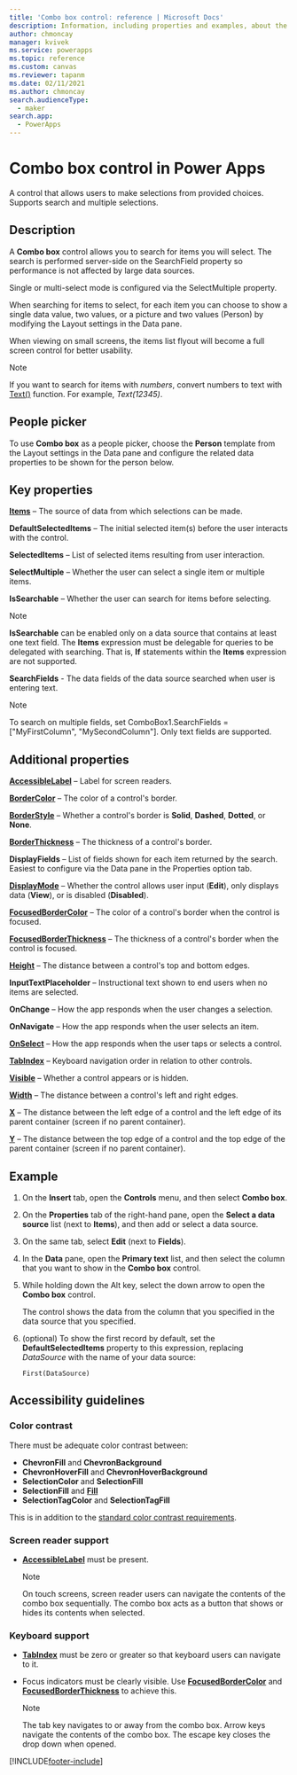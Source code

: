 ```yaml
---
title: 'Combo box control: reference | Microsoft Docs'
description: Information, including properties and examples, about the combo box control
author: chmoncay
manager: kvivek
ms.service: powerapps
ms.topic: reference
ms.custom: canvas
ms.reviewer: tapanm
ms.date: 02/11/2021
ms.author: chmoncay
search.audienceType: 
  - maker
search.app: 
  - PowerApps
---
```

# Combo box control in Power Apps
A control that allows users to make selections from provided choices.  Supports search and multiple selections.

## Description
A **Combo box** control allows you to search for items you will select.  The search is performed server-side on the SearchField property so performance is not affected by large data sources.  

Single or multi-select mode is configured via the SelectMultiple property.

When searching for items to select, for each item you can choose to show a single data value, two values, or a picture and two values (Person) by modifying the Layout settings in the Data pane.

When viewing on small screens, the items list flyout will become a full screen control for better usability.

> [!NOTE]
> If you want to search for items with *numbers*, convert numbers to text with [Text()](../functions/function-text.md) function. For example, *Text(12345)*.

## People picker
To use **Combo box** as a people picker, choose the **Person** template from the Layout settings in the Data pane and configure the related data properties to be shown for the person below.

## Key properties
**[Items](properties-core.md)** – The source of data from which selections can be made.

**DefaultSelectedItems** – The initial selected item(s) before the user interacts with the control.

**SelectedItems** – List of selected items resulting from user interaction.

**SelectMultiple** – Whether the user can select a single item or multiple items.

**IsSearchable** – Whether the user can search for items before selecting.

> [!NOTE]
> **IsSearchable** can be enabled only on a data source that contains at least one text field. The **Items** expression must be delegable for queries to be delegated with searching. That is, **If** statements within the **Items** expression are not supported.

**SearchFields** - The data fields of the data source searched when user is entering text.  

> [!NOTE]
> To search on multiple fields, set ComboBox1.SearchFields = ["MyFirstColumn", "MySecondColumn"].  Only text fields are supported.

## Additional properties
**[AccessibleLabel](properties-accessibility.md)** – Label for screen readers.

**[BorderColor](properties-color-border.md)** – The color of a control's border.

**[BorderStyle](properties-color-border.md)** – Whether a control's border is **Solid**, **Dashed**, **Dotted**, or **None**.

**[BorderThickness](properties-color-border.md)** – The thickness of a control's border.

**DisplayFields** – List of fields shown for each item returned by the search.  Easiest to configure via the Data pane in the Properties option tab.

**[DisplayMode](properties-core.md)** – Whether the control allows user input (**Edit**), only displays data (**View**), or is disabled (**Disabled**).

**[FocusedBorderColor](properties-color-border.md)** – The color of a control's border when the control is focused.

**[FocusedBorderThickness](properties-color-border.md)** – The thickness of a control's border when the control is focused.

**[Height](properties-size-location.md)** – The distance between a control's top and bottom edges.

**InputTextPlaceholder** – Instructional text shown to end users when no items are selected.

**OnChange** – How the app responds when the user changes a selection.

**OnNavigate** – How the app responds when the user selects an item.

**[OnSelect](properties-core.md)** – How the app responds when the user taps or selects a control.

**[TabIndex](properties-accessibility.md)** – Keyboard navigation order in relation to other controls.

**[Visible](properties-core.md)** – Whether a control appears or is hidden.

**[Width](properties-size-location.md)** – The distance between a control's left and right edges.

**[X](properties-size-location.md)** – The distance between the left edge of a control and the left edge of its parent container (screen if no parent container).

**[Y](properties-size-location.md)** – The distance between the top edge of a control and the top edge of the parent container (screen if no parent container).

## Example
1. On the **Insert** tab, open the **Controls** menu, and then select **Combo box**.  

1. On the **Properties** tab of the right-hand pane, open the **Select a data source** list (next to **Items**), and then add or select a data source.

1. On the same tab, select **Edit** (next to **Fields**).

1. In the **Data** pane, open the **Primary text** list, and then select the column that you want to show in the **Combo box** control.

1. While holding down the Alt key, select the down arrow to open the **Combo box** control.

    The control shows the data from the column that you specified in the data source that you specified.
    
1. (optional) To show the first record by default, set the **DefaultSelectedItems** property to this expression, replacing *DataSource* with the name of your data source:

    `First(DataSource)`

## Accessibility guidelines
### Color contrast
There must be adequate color contrast between:
* **ChevronFill** and **ChevronBackground**
* **ChevronHoverFill** and **ChevronHoverBackground**
* **SelectionColor** and **SelectionFill**
* **SelectionFill** and **[Fill](properties-color-border.md)**
* **SelectionTagColor** and **SelectionTagFill**

This is in addition to the [standard color contrast requirements](../accessible-apps-color.md).

### Screen reader support
* **[AccessibleLabel](properties-accessibility.md)** must be present.

    > [!NOTE]
  > On touch screens, screen reader users can navigate the contents of the combo box sequentially. The combo box acts as a button that shows or hides its contents when selected.

### Keyboard support
* **[TabIndex](properties-accessibility.md)** must be zero or greater so that keyboard users can navigate to it.
* Focus indicators must be clearly visible. Use **[FocusedBorderColor](properties-color-border.md)** and **[FocusedBorderThickness](properties-color-border.md)** to achieve this.

    > [!NOTE]
  > The tab key navigates to or away from the combo box. Arrow keys navigate the contents of the combo box. The escape key closes the drop down when opened.


[!INCLUDE[footer-include](../../../includes/footer-banner.md)]
